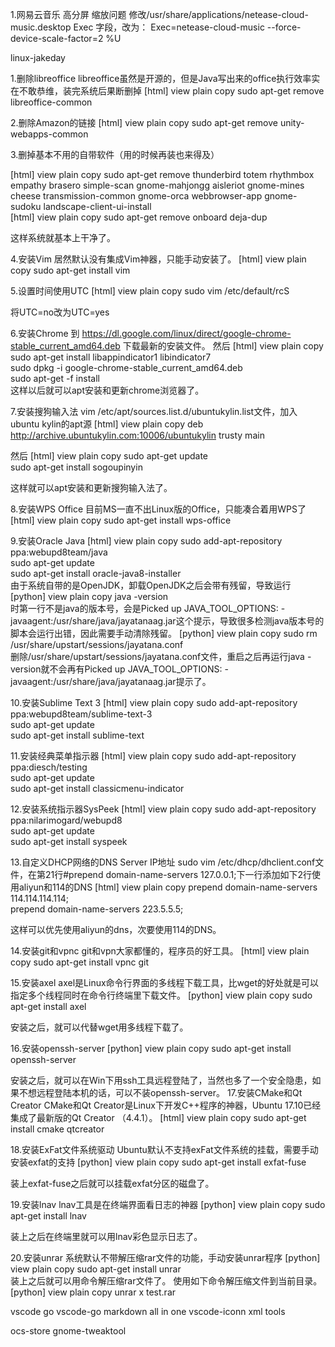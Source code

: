 1.网易云音乐 高分屏 缩放问题
  修改/usr/share/applications/netease-cloud-music.desktop
  Exec 字段，改为：
    Exec=netease-cloud-music --force-device-scale-factor=2 %U

linux-jakeday


1.删除libreoffice
libreoffice虽然是开源的，但是Java写出来的office执行效率实在不敢恭维，装完系统后果断删掉
[html] view plain copy
sudo apt-get remove libreoffice-common  

2.删除Amazon的链接
[html] view plain copy
sudo apt-get remove unity-webapps-common  

3.删掉基本不用的自带软件（用的时候再装也来得及）

[html] view plain copy
sudo apt-get remove thunderbird totem rhythmbox empathy brasero simple-scan gnome-mahjongg aisleriot gnome-mines cheese transmission-common gnome-orca webbrowser-app gnome-sudoku  landscape-client-ui-install  
[html] view plain copy
sudo apt-get remove onboard deja-dup  

这样系统就基本上干净了。

4.安装Vim
居然默认没有集成Vim神器，只能手动安装了。
[html] view plain copy
sudo apt-get install vim  


5.设置时间使用UTC
[html] view plain copy
sudo vim /etc/default/rcS   

将UTC=no改为UTC=yes

6.安装Chrome
到 https://dl.google.com/linux/direct/google-chrome-stable_current_amd64.deb 下载最新的安装文件。
然后
[html] view plain copy
sudo apt-get install libappindicator1 libindicator7  
sudo dpkg -i google-chrome-stable_current_amd64.deb   
sudo apt-get -f install  
这样以后就可以apt安装和更新chrome浏览器了。

7.安装搜狗输入法
vim /etc/apt/sources.list.d/ubuntukylin.list文件，加入ubuntu kylin的apt源
[html] view plain copy
deb http://archive.ubuntukylin.com:10006/ubuntukylin trusty main  

然后
[html] view plain copy
sudo apt-get update  
sudo apt-get install sogoupinyin  

这样就可以apt安装和更新搜狗输入法了。

8.安装WPS Office
目前MS一直不出Linux版的Office，只能凑合着用WPS了
[html] view plain copy
sudo apt-get install wps-office   

9.安装Oracle Java
[html] view plain copy
sudo add-apt-repository ppa:webupd8team/java    
sudo apt-get update    
sudo apt-get install oracle-java8-installer   
由于系统自带的是OpenJDK，卸载OpenJDK之后会带有残留，导致运行
[python] view plain copy
java -version  
时第一行不是java的版本号，会是Picked up JAVA_TOOL_OPTIONS: -javaagent:/usr/share/java/jayatanaag.jar这个提示，导致很多检测java版本号的脚本会运行出错，因此需要手动清除残留。
[python] view plain copy
sudo rm /usr/share/upstart/sessions/jayatana.conf  
删除/usr/share/upstart/sessions/jayatana.conf文件，重启之后再运行java -version就不会再有Picked
 up JAVA_TOOL_OPTIONS: -javaagent:/usr/share/java/jayatanaag.jar提示了。


10.安装Sublime Text 3
[html] view plain copy
sudo add-apt-repository ppa:webupd8team/sublime-text-3    
sudo apt-get update    
sudo apt-get install sublime-text   

11.安装经典菜单指示器
[html] view plain copy
sudo add-apt-repository ppa:diesch/testing  
sudo apt-get update  
sudo apt-get install classicmenu-indicator  

12.安装系统指示器SysPeek
[html] view plain copy
sudo add-apt-repository ppa:nilarimogard/webupd8    
sudo apt-get update    
sudo apt-get install syspeek    


13.自定义DHCP网络的DNS Server IP地址
sudo vim /etc/dhcp/dhclient.conf文件，在第21行#prepend domain-name-servers 127.0.0.1;下一行添加如下2行使用aliyun和114的DNS
[html] view plain copy
prepend domain-name-servers 114.114.114.114;  
prepend domain-name-servers 223.5.5.5;  

这样可以优先使用aliyun的dns，次要使用114的DNS。

14.安装git和vpnc
git和vpn大家都懂的，程序员的好工具。
[html] view plain copy
sudo apt-get install vpnc git  

15.安装axel
axel是Linux命令行界面的多线程下载工具，比wget的好处就是可以指定多个线程同时在命令行终端里下载文件。
[python] view plain copy
sudo apt-get install axel  

安装之后，就可以代替wget用多线程下载了。

16.安装openssh-server
[python] view plain copy
sudo apt-get install openssh-server  

安装之后，就可以在Win下用ssh工具远程登陆了，当然也多了一个安全隐患，如果不想远程登陆本机的话，可以不装openssh-server。
17.安装CMake和Qt Creator
CMake和Qt Creator是Linux下开发C++程序的神器，Ubuntu 17.10已经集成了最新版的Qt Creator （4.4.1）。
[html] view plain copy
sudo apt-get install cmake qtcreator  


18.安装ExFat文件系统驱动
Ubuntu默认不支持exFat文件系统的挂载，需要手动安装exfat的支持
[python] view plain copy
sudo apt-get install exfat-fuse  

装上exfat-fuse之后就可以挂载exfat分区的磁盘了。

19.安装lnav
lnav工具是在终端界面看日志的神器
[python] view plain copy
sudo apt-get install lnav  

装上之后在终端里就可以用lnav彩色显示日志了。

20.安装unrar
系统默认不带解压缩rar文件的功能，手动安装unrar程序
[python] view plain copy
sudo apt-get install unrar  
装上之后就可以用命令解压缩rar文件了。
使用如下命令解压缩文件到当前目录。
[python] view plain copy
unrar x test.rar  


vscode
go
vscode-go
markdown all in one
vscode-iconn
xml tools

ocs-store
gnome-tweaktool
